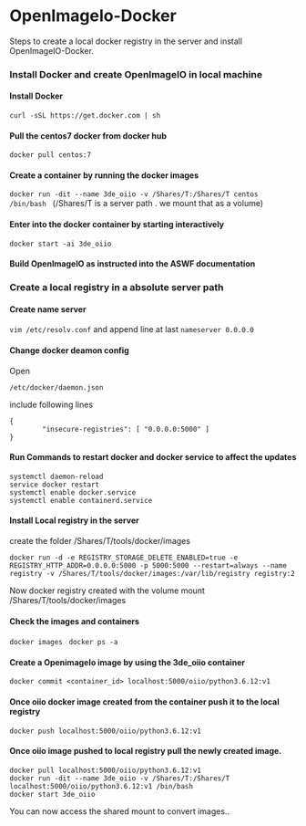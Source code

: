 # OpenImageIo-Docker

Steps to create a local docker registry in the server and install OpenImageIO-Docker. 

### Install Docker and create OpenImageIO in local machine
#### Install Docker
```
curl -sSL https://get.docker.com | sh
```
#### Pull the centos7 docker from docker hub
```
docker pull centos:7
```
#### Create a container by running the docker images    

```docker run -dit --name 3de_oiio -v /Shares/T:/Shares/T centos /bin/bash ``` (/Shares/T is a server path . we mount that as a volume)

#### Enter into the docker container by starting interactively
```
docker start -ai 3de_oiio
```
#### Build OpenImageIO as instructed into the ASWF documentation

### Create a local registry in a absolute server path 
#### Create name server
```vim /etc/resolv.conf``` and append line at last  ```nameserver 0.0.0.0```

#### Change docker deamon config
Open
```
/etc/docker/daemon.json
```
include following lines
```
{
        "insecure-registries": [ "0.0.0.0:5000" ]
}
```
#### Run Commands to restart docker and docker service to affect the updates
```
systemctl daemon-reload
service docker restart
systemctl enable docker.service
systemctl enable containerd.service
```

#### Install Local registry in the server
create the folder /Shares/T/tools/docker/images
```
docker run -d -e REGISTRY_STORAGE_DELETE_ENABLED=true -e REGISTRY_HTTP_ADDR=0.0.0.0:5000 -p 5000:5000 --restart=always --name registry -v /Shares/T/tools/docker/images:/var/lib/registry registry:2
```
Now docker registry created with the volume mount /Shares/T/tools/docker/images

#### Check the images and containers
```docker images ``` ```docker ps -a``` 

#### Create a OpenimageIo image by using the 3de_oiio container
```docker commit <container_id> localhost:5000/oiio/python3.6.12:v1``` 

#### Once oiio docker image created from the container push it to the local registry 
```docker push localhost:5000/oiio/python3.6.12:v1```

#### Once oiio image pushed to local registry pull the newly created image.
```
docker pull localhost:5000/oiio/python3.6.12:v1
docker run -dit --name 3de_oiio -v /Shares/T:/Shares/T localhost:5000/oiio/python3.6.12:v1 /bin/bash
docker start 3de_oiio
```
You can now access the shared mount to convert images..
